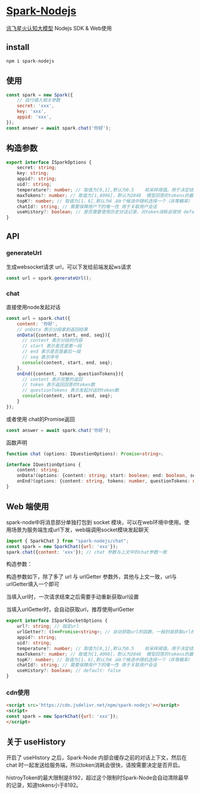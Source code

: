 <!--
 * @Author: chenzhongsheng
 * @Date: 2023-02-13 17:02:26
 * @Description: Coding something
-->
# [Spark-Nodejs](https://github.com/theajack/spark-node)

[讯飞星火认知大模型](https://xinghuo.xfyun.cn/) Nodejs SDK & Web使用

## install 

```
npm i spark-nodejs
```

## 使用

```js
const spark = new Spark({
    // 自行填入相关参数
    secret: 'xxx',
    key: 'xxx',
    appid: 'xxx',
});
const answer = await spark.chat('你好');
```

## 构造参数

```ts
export interface ISparkOptions {
    secret: string;
    key: string;
    appid?: string;
    uid?: string;
    temperature?: number; // 取值为[0,1],默认为0.5	核采样阈值。用于决定结果随机性，取值越高随机性越强即相同的问题得到的不同答案的可能性越高
    maxTokens?: number; // 取值为[1,4096]，默认为2048	模型回答的tokens的最大长度
    topK?: number; // 取值为[1，6],默认为4	从k个候选中随机选择⼀个（⾮等概率）
    chatId?: string; // 需要保障用户下的唯一性	用于关联用户会话
    useHistory?: boolean; // 是否需要使用历史对话记录，对token消耗会很快 default: false
}
```

## API

### generateUrl

生成websocket请求 url，可以下发给前端发起ws请求

```js
const url = spark.generateUrl();
```

### chat

直接使用node发起对话

```js
const url = spark.chat({
    content: '你好',
    // onData 表示分段拿到返回结果
    onData({content, start, end, seq}){
      // content 表示分段的内容 
      // start 表示是否是第一段
      // end 表示是否是最后一段
      // seq 表示序号
      console(content, start, end, seq);
    },
    onEnd({content, token, questionTokens}){
      // content 表示完整的返回
      // token 表示返回回答的token数
      // questionTokens 表示发起对话的token数
      console(content, start, end, seq);
    }
});
```

或者使用 chat的Promise返回

```js
const answer = await spark.chat('你好');
```

函数声明

```ts
function chat (options: IQuestionOptions): Promise<string>;

interface IQuestionOptions {
    content: string;
    onData?(options: {content: string; start: boolean; end: boolean, seq: number}): void;
    onEnd?(options: {content: string, tokens: number, questionTokens: number}): void;
}
```

## Web 端使用

spark-node中将消息部分单独打包到 socket 模块，可以在web环境中使用。使用场景为服务端生成url下发，web端调用socket模块发起聊天

```js
import { SparkChat } from "spark-nodejs/chat";
const spark = new SparkChat({url: 'xxx'});
spark.chat({content: 'xxx'}); // chat 参数与上文中的chat参数一致
```

构造参数：

构造参数如下，除了多了 url 与 urlGetter 参数外，其他与上文一致，url与urlGetter填入一个即可

当填入url时，一次请求结束之后需要手动重新获取url设置

当填入urlGetter时，会自动获取url，推荐使用urlGetter

```ts
export interface ISparkSocketOptions {
    url?: string; // 指定url
    urlGetter?: ()=>Promise<string>; // 自动获取url的函数，一般封装获取url的请求
    appid?: string;
    uid?: string;
    temperature?: number; // 取值为[0,1],默认为0.5	核采样阈值。用于决定结果随机性，取值越高随机性越强即相同的问题得到的不同答案的可能性越高
    maxTokens?: number; // 取值为[1,4096]，默认为2048	模型回答的tokens的最大长度
    topK?: number; // 取值为[1，6],默认为4	从k个候选中随机选择⼀个（⾮等概率）
    chatId?: string; // 需要保障用户下的唯一性	用于关联用户会话
    useHistory?: boolean; // default: false
}
```

### cdn使用

```html
<script src='https://cdn.jsdelivr.net/npm/spark-nodejs'></script>
<script>
const spark = new SparkChat({url: 'xxx'});
</script>
```

## 关于 useHistory

开启了 useHistory 之后，Spark-Node 内部会缓存之前的对话上下文，然后在 chat 时一起发送给服务端，所以token消耗会很快，请按需要决定是否开启。

histroyToken的最大限制是8192，超过这个限制时Spark-Node会自动清除最早的记录，知道tokens小于8192。